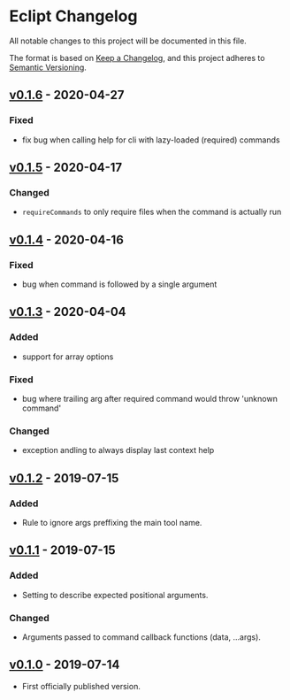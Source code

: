 # Eclipt Changelog

All notable changes to this project will be documented in this file.

The format is based on [Keep a Changelog](https://keepachangelog.com/en/1.0.0/),
and this project adheres to [Semantic Versioning](https://semver.org/spec/v2.0.0.html).

## [v0.1.6] - 2020-04-27

### Fixed
- fix bug when calling help for cli with lazy-loaded (required) commands

## [v0.1.5] - 2020-04-17

### Changed
- `requireCommands` to only require files when the command is actually run

## [v0.1.4] - 2020-04-16

### Fixed
- bug when command is followed by a single argument

## [v0.1.3] - 2020-04-04

### Added
- support for array options

### Fixed
- bug where trailing arg after required command would throw 'unknown command'

### Changed
- exception andling to always display last context help

## [v0.1.2] - 2019-07-15

### Added
- Rule to ignore args preffixing the main tool name.

## [v0.1.1] - 2019-07-15

### Added
- Setting to describe expected positional arguments.

### Changed
- Arguments passed to command callback functions (data, ...args).

## [v0.1.0] - 2019-07-14
- First officially published version.

[v0.1.0]: https://gitlab.com/GCSBOSS/eclipt/-/tags/v0.1.0
[v0.1.1]: https://gitlab.com/GCSBOSS/eclipt/-/tags/v0.1.1
[v0.1.2]: https://gitlab.com/GCSBOSS/eclipt/-/tags/v0.1.2
[v0.1.3]: https://gitlab.com/GCSBOSS/eclipt/-/tags/v0.1.3
[v0.1.4]: https://gitlab.com/GCSBOSS/eclipt/-/tags/v0.1.4
[v0.1.5]: https://gitlab.com/GCSBOSS/eclipt/-/tags/v0.1.5
[v0.1.6]: https://gitlab.com/GCSBOSS/eclipt/-/tags/v0.1.6
